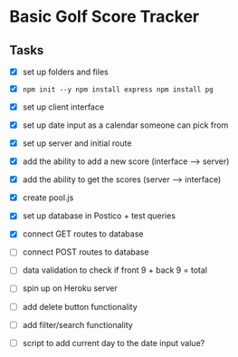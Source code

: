 # Basic Golf Score Tracker

## Tasks
- [x] set up folders and files
- [x] ```npm init --y npm install express npm install pg```
- [x] set up client interface
- [x] set up date input as a calendar someone can pick from
- [x] set up server and initial route
- [x] add the ability to add a new score (interface --> server)
- [x] add the ability to get the scores (server --> interface)
- [x] create pool.js
- [x] set up database in Postico + test queries
- [x] connect GET routes to database
- [ ] connect POST routes to database


- [ ] data validation to check if front 9 + back 9 = total
- [ ] spin up on Heroku server
- [ ] add delete button functionality
- [ ] add filter/search functionality
- [ ] script to add current day to the date input value?